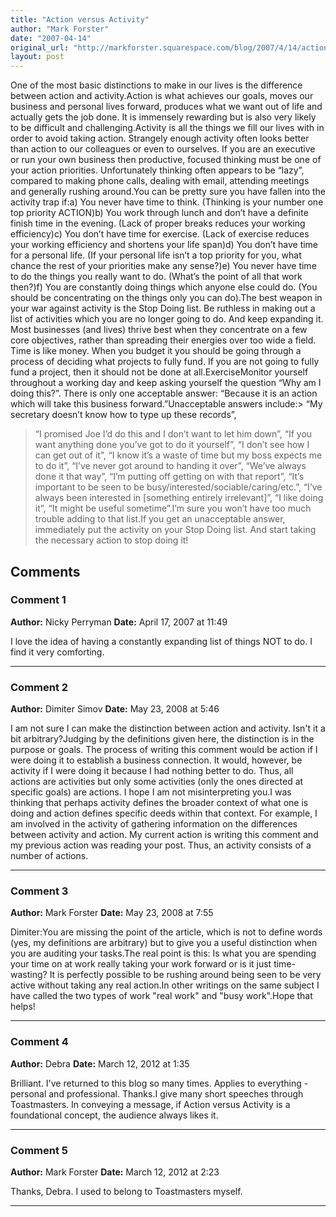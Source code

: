 ```yaml
---
title: "Action versus Activity"
author: "Mark Forster"
date: "2007-04-14"
original_url: "http://markforster.squarespace.com/blog/2007/4/14/action-versus-activity.html"
layout: post
---
```


One of the most basic distinctions to make in our lives is the difference between action and activity.Action is what achieves our goals, moves our business and personal lives forward, produces what we want out of life and actually gets the job done. It is immensely rewarding but is also very likely to be difficult and challenging.Activity is all the things we fill our lives with in order to avoid taking action. Strangely enough activity often looks better than action to our colleagues or even to ourselves. If you are an executive or run your own business then productive, focused thinking must be one of your action priorities. Unfortunately thinking often appears to be “lazy”, compared to making phone calls, dealing with email, attending meetings and generally rushing around.You can be pretty sure you have fallen into the activity trap if:a) You never have time to think. (Thinking is your number one top priority ACTION)b) You work through lunch and don’t have a definite finish time in the evening. (Lack of proper breaks reduces your working efficiency)c) You don’t have time for exercise. (Lack of exercise reduces your working efficiency and shortens your life span)d) You don’t have time for a personal life. (If your personal life isn’t a top priority for you, what chance the rest of your priorities make any sense?)e) You never have time to do the things you really want to do. (What’s the point of all that work then?)f) You are constantly doing things which anyone else could do. (You should be concentrating on the things only you can do).The best weapon in your war against activity is the Stop Doing list. Be ruthless in making out a list of activities which you are no longer going to do. And keep expanding it. Most businesses (and lives) thrive best when they concentrate on a few core objectives, rather than spreading their energies over too wide a field. Time is like money. When you budget it you should be going through a process of deciding what projects to fully fund. If you are not going to fully fund a project, then it should not be done at all.ExerciseMonitor yourself throughout a working day and keep asking yourself the question “Why am I doing this?”. There is only one acceptable answer: “Because it is an action which will take this business forward.”Unacceptable answers include:> “My secretary doesn’t know how to type up these records”,
> “I promised Joe I’d do this and I don’t want to let him down”,
> “If you want anything done you’ve got to do it yourself”,
> “I don’t see how I can get out of it”,
> “I know it’s a waste of time but my boss expects me to do it”,
> “I’ve never got around to handing it over”,
> “We’ve always done it that way”,
> “I’m putting off getting on with that report”,
> “It’s important to be seen to be busy/interested/sociable/caring/etc.”,
> “I’ve always been interested in [something entirely irrelevant]”,
> “I like doing it”,
> “It might be useful sometime”.I’m sure you won’t have too much trouble adding to that list.If you get an unacceptable answer, immediately put the activity on your Stop Doing list. And start taking the necessary action to stop doing it!

## Comments

### Comment 1
**Author:** Nicky Perryman
**Date:** April 17, 2007 at 11:49

I love the idea of having a constantly expanding list of things NOT to do. I find it very comforting.

---

### Comment 2
**Author:** Dimiter Simov
**Date:** May 23, 2008 at 5:46

I am not sure I can make the distinction between action and activity. Isn't it a bit arbitrary?Judging by the definitions given here, the distinction is in the purpose or goals. The process of writing this comment would be action if I were doing it to establish a business connection. It would, however, be activity if I were doing it because I had nothing better to do. Thus, all actions are activities but only some activities (only the ones directed at specific goals) are actions. I hope I am not misinterpreting you.I was thinking that perhaps activity defines the broader context of what one is doing and action defines specific deeds within that context. For example, I am involved in the activity of gathering information on the differences between activity and action. My current action is writing this comment and my previous action was reading your post. Thus, an activity consists of a number of actions.

---

### Comment 3
**Author:** Mark Forster
**Date:** May 23, 2008 at 7:55

Dimiter:You are missing the point of the article, which is not to define words (yes, my definitions are arbitrary) but to give you a useful distinction when you are auditing your tasks.The real point is this: Is what you are spending your time on at work really taking your work forward or is it just time-wasting? It is perfectly possible to be rushing around being seen to be very active without taking any real action.In other writings on the same subject I have called the two types of work "real work" and "busy work".Hope that helps!

---

### Comment 4
**Author:** Debra
**Date:** March 12, 2012 at 1:35

Brilliant. I've returned to this blog so many times. Applies to everything - personal and professional. Thanks.I give many short speeches through Toastmasters. In conveying a message, if Action versus Activity is a foundational concept, the audience always likes it.

---

### Comment 5
**Author:** Mark Forster
**Date:** March 12, 2012 at 2:23

Thanks, Debra. I used to belong to Toastmasters myself.

---

